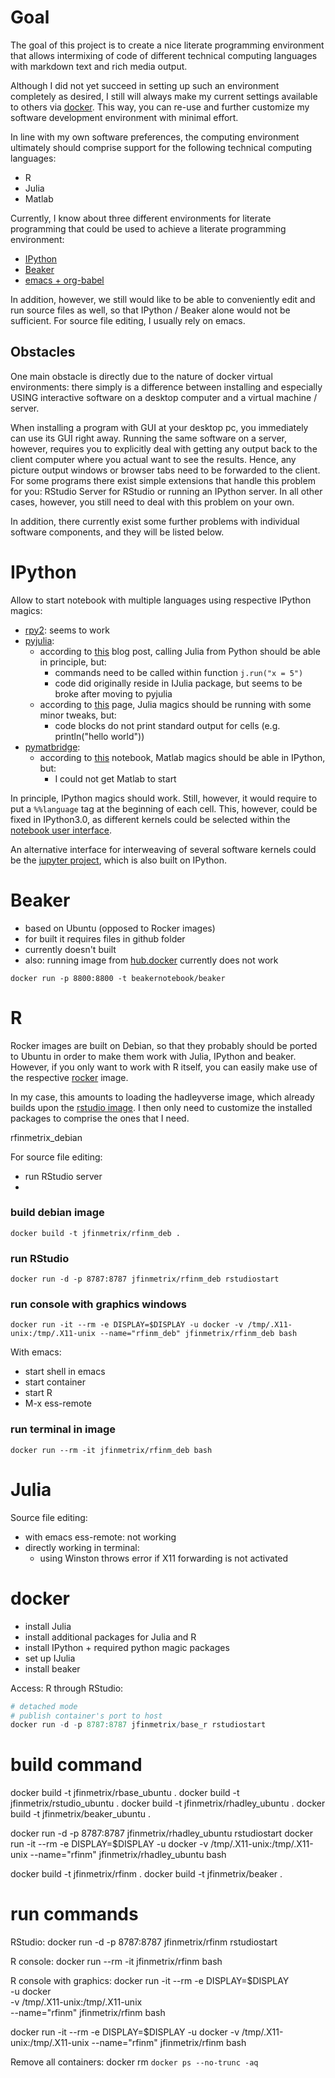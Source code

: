 Goal
====

The goal of this project is to create a nice literate programming
environment that allows intermixing of code of different technical
computing languages with markdown text and rich media output.

Although I did not yet succeed in setting up such an environment
completely as desired, I still will always make my current settings
available to others via [docker](www.docker.com). This way, you can
re-use and further customize my software development environment with
minimal effort.

In line with my own software preferences, the computing environment
ultimately should comprise support for the following technical
computing languages:
- R
- Julia
- Matlab

Currently, I know about three different environments for literate
programming that could be used to achieve a literate programming
environment: 
- [IPython](http://ipython.org/)
- [Beaker](http://beakernotebook.com/)
- [emacs + org-babel](http://orgmode.org/worg/org-contrib/babel/) 

In addition, however, we still would like to be able to conveniently
edit and run source files as well, so that IPython / Beaker alone
would not be sufficient. For source file editing, I usually rely on
emacs.

Obstacles
---------

One main obstacle is directly due to the nature of docker virtual
environments: there simply is a difference between installing and
especially USING interactive software on a desktop computer and a
virtual machine / server.

When installing a program with GUI at your desktop pc, you immediately
can use its GUI right away. Running the same software on a server,
however, requires you to explicitly deal with getting any output back
to the client computer where you actual want to see the results.
Hence, any picture output windows or browser tabs need to be forwarded
to the client. For some programs there exist simple extensions that
handle this problem for you: RStudio Server for RStudio or running an
IPython server. In all other cases, however, you still need to deal
with this problem on your own.

In addition, there currently exist some further problems with
individual software components, and they will be listed below. 

IPython
=======

Allow to start notebook with multiple languages using respective
IPython magics:
- [rpy2](http://rpy.sourceforge.net/): seems to work
- [pyjulia](https://github.com/JuliaLang/pyjulia):
  - according to
    [this](http://blog.leahhanson.us/julia-calling-python-calling-julia.html)
    blog post, calling Julia from Python should be able in principle, but:
    - commands need to be called within function `j.run("x = 5")`
    - code did originally reside in IJulia package, but seems to be
      broke after moving to pyjulia
  - according to
    [this](http://stackoverflow.com/questions/24091373/best-way-to-run-julia-code-in-an-ipython-notebook-or-python-code-in-an-ijulia-n)
    page, Julia magics should be running with some minor tweaks, but:
    - code blocks do not print standard output for cells
      (e.g. println("hello world"))
- [pymatbridge](http://arokem.github.io/python-matlab-bridge/):
  - according to
    [this](http://nbviewer.ipython.org/gist/anonymous/8940322)
    notebook, Matlab magics should be able in IPython, but:
    - I could not get Matlab to start

In principle, IPython magics should work. Still, however, it would
require to put a `%%language` tag at the beginning of each cell. This,
however, could be fixed in IPython3.0, as different kernels could be
selected within the [notebook user
interface](http://ipython.org/ipython-doc/dev/whatsnew/development.html). 

An alternative interface for interweaving of several software kernels
could be the [jupyter project](http://jupyter.org/), which is also
built on IPython.

Beaker
======

- based on Ubuntu (opposed to Rocker images)
- for built it requires files in github folder
- currently doesn't built
- also: running image from
  [hub.docker](https://registry.hub.docker.com/u/beakernotebook/beaker/)
  currently does not work 

````
docker run -p 8800:8800 -t beakernotebook/beaker
````

R
====

Rocker images are built on Debian, so that they probably should be
ported to Ubuntu in order to make them work with Julia, IPython and
beaker. However, if you only want to work with R itself, you can
easily make use of the respective
[rocker](https://github.com/rocker-org/rocker/wiki) image. 

In my case, this amounts to loading the hadleyverse image, which
already builds upon the [rstudio
image](https://github.com/rocker-org/hadleyverse/blob/master/Dockerfile).
I then only need to customize the installed packages to comprise the
ones that I need.

rfinmetrix_debian

For source file editing:
- run RStudio server
- 

### build debian image


````
docker build -t jfinmetrix/rfinm_deb .
````

### run RStudio

````
docker run -d -p 8787:8787 jfinmetrix/rfinm_deb rstudiostart
````

### run console with graphics windows


````
docker run -it --rm -e DISPLAY=$DISPLAY -u docker -v /tmp/.X11-unix:/tmp/.X11-unix --name="rfinm_deb" jfinmetrix/rfinm_deb bash
````
With emacs:
- start shell in emacs
- start container
- start R
- M-x ess-remote


### run terminal in image


````
docker run --rm -it jfinmetrix/rfinm_deb bash
````


Julia
=====

Source file editing:
- with emacs ess-remote: not working
- directly working in terminal: 
  - using Winston throws error if X11 forwarding is not activated


docker
======


- install Julia
- install additional packages for Julia and R
- install IPython + required python magic packages
- set up IJulia
- install beaker

Access:
R through RStudio:
````R
# detached mode
# publish container's port to host
docker run -d -p 8787:8787 jfinmetrix/base_r rstudiostart
````

build command
=============

docker build -t jfinmetrix/rbase_ubuntu .
docker build -t jfinmetrix/rstudio_ubuntu .
docker build -t jfinmetrix/rhadley_ubuntu .
docker build -t jfinmetrix/beaker_ubuntu .


docker run -d -p 8787:8787 jfinmetrix/rhadley_ubuntu rstudiostart
docker run -it --rm -e DISPLAY=$DISPLAY -u docker -v /tmp/.X11-unix:/tmp/.X11-unix --name="rfinm" jfinmetrix/rhadley_ubuntu bash

docker build -t jfinmetrix/rfinm .
docker build -t jfinmetrix/beaker .


run commands
============

RStudio: 
docker run -d -p 8787:8787 jfinmetrix/rfinm rstudiostart

R console:
docker run --rm -it jfinmetrix/rfinm bash

R console with graphics:
docker run -it --rm -e DISPLAY=$DISPLAY \
-u docker \
-v /tmp/.X11-unix:/tmp/.X11-unix \
--name="rfinm" jfinmetrix/rfinm bash

docker run -it --rm -e DISPLAY=$DISPLAY -u docker -v /tmp/.X11-unix:/tmp/.X11-unix --name="rfinm" jfinmetrix/rfinm bash

Remove all containers:
docker rm `docker ps --no-trunc -aq`
